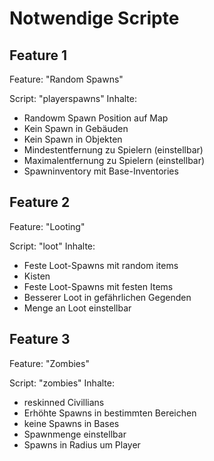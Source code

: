 <h1> Notwendige Scripte </h1>

<h2>Feature 1</h2>
Feature: "Random Spawns"

Script: "playerspawns"
Inhalte:
* Randowm Spawn Position auf Map
* Kein Spawn in Gebäuden
* Kein Spawn in Objekten
* Mindestentfernung zu Spielern (einstellbar)
* Maximalentfernung zu Spielern (einstellbar)
* Spawninventory mit Base-Inventories

<h2> Feature 2 </h2>
Feature: "Looting"

Script: "loot"
Inhalte:
* Feste Loot-Spawns mit random items
* Kisten
* Feste Loot-Spawns mit festen Items
* Besserer Loot in gefährlichen Gegenden
* Menge an Loot einstellbar

<h2> Feature 3 </h2>
Feature: "Zombies"

Script: "zombies"
Inhalte:
* reskinned Civillians
* Erhöhte Spawns in bestimmten Bereichen
* keine Spawns in Bases
* Spawnmenge einstellbar
* Spawns in Radius um Player

